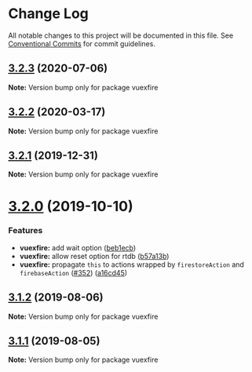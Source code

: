 # Change Log

All notable changes to this project will be documented in this file.
See [Conventional Commits](https://conventionalcommits.org) for commit guidelines.

## [3.2.3](https://github.com/vuejs/vuefire/compare/vuexfire@3.2.2...vuexfire@3.2.3) (2020-07-06)

**Note:** Version bump only for package vuexfire





## [3.2.2](https://github.com/vuejs/vuefire/compare/vuexfire@3.2.1...vuexfire@3.2.2) (2020-03-17)

**Note:** Version bump only for package vuexfire





## [3.2.1](https://github.com/vuejs/vuefire/compare/vuexfire@3.2.0...vuexfire@3.2.1) (2019-12-31)

**Note:** Version bump only for package vuexfire





# [3.2.0](https://github.com/vuejs/vuefire/compare/vuexfire@3.1.2...vuexfire@3.2.0) (2019-10-10)


### Features

* **vuexfire:** add wait option ([beb1ecb](https://github.com/vuejs/vuefire/commit/beb1ecb))
* **vuexfire:** allow reset option for rtdb ([b57a13b](https://github.com/vuejs/vuefire/commit/b57a13b))
* **vuexfire:** propagate `this` to actions wrapped by `firestoreAction` and `firebaseAction` ([#352](https://github.com/vuejs/vuefire/issues/352)) ([a16cd45](https://github.com/vuejs/vuefire/commit/a16cd45))





## [3.1.2](https://github.com/vuejs/vuefire/compare/vuexfire@3.1.1...vuexfire@3.1.2) (2019-08-06)

**Note:** Version bump only for package vuexfire





## [3.1.1](https://github.com/vuejs/vuefire/compare/vuexfire@3.1.0...vuexfire@3.1.1) (2019-08-05)

**Note:** Version bump only for package vuexfire
